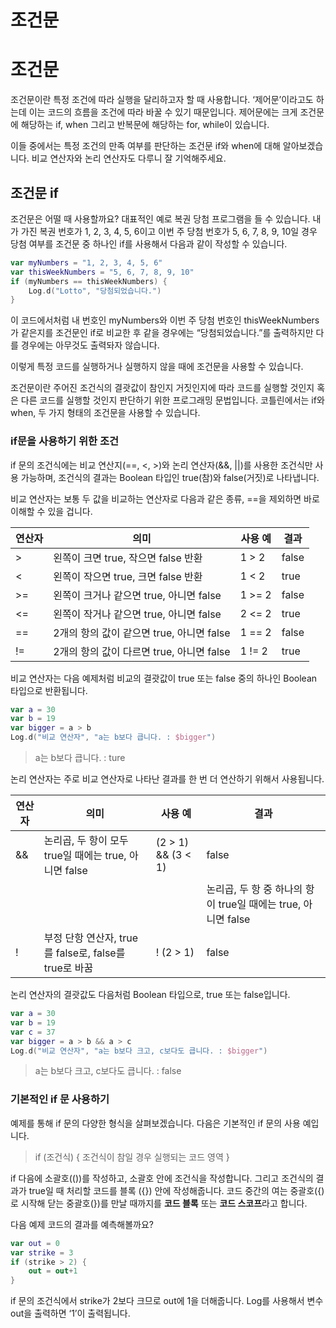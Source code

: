 # 조건문

# 조건문

조건문이란 특정 조건에 따라 실행을 달리하고자 할 때 사용합니다. ‘제어문’이라고도 하는데 이는 코드의 흐름을 조건에 따라 바꿀 수 있기 때문입니다. 제어문에는 크게 조건문에 해당하는 if, when 그리고 반복문에 해당하는 for, while이 있습니다.

이들 중에서는 특정 조건의 만족 여부를 판단하는 조건문 if와 when에 대해 알아보겠습니다. 비교 연산자와 논리 연산자도 다루니 잘 기억해주세요.

## 조건문 if

조건문은 어떨 때 사용할까요? 대표적인 예로 복권 당첨 프로그램을 들 수 있습니다. 내가 가진 복권 번호가 1, 2, 3, 4, 5, 6이고 이번 주 당첨 번호가 5, 6, 7, 8, 9, 10일 경우 당첨 여부를 조건문 중 하나인 if를 사용해서 다음과 같이 작성할 수 있습니다.

```kotlin
var myNumbers = "1, 2, 3, 4, 5, 6"
var thisWeekNumbers = "5, 6, 7, 8, 9, 10"
if (myNumbers == thisWeekNumbers) {
	Log.d("Lotto", "당첨되었습니다.")
}

```

이 코드에서처럼 내 번호인 myNumbers와 이번 주 당첨 번호인 thisWeekNumbers가 같은지를 조건문인 if로 비교한 후 같을 경우에는 “당첨되었습니다.”를 출력하지만 다를 경우에는 아무것도 출력돠자 않습니다.

이렇게 특정 코드를 실행하거나 실행하지 않을 때에 조건문을 사용할 수 있습니다.

조건문이란 주어진 조건식의 결괏값이 참인지 거짓인지에 따라 코드를 실행할 것인지 혹은 다른 코드를 실행할 것인지 판단하기 위한 프로그래밍 문법입니다. 코틀린에서는 if와 when, 두 가지 형태의 조건문을 사용할 수 있습니다.

### if문을 사용하기 위한 조건

if 문의 조건식에는 비교 연산지(==, <, >)와 논리 연산자(&&, ||)를 사용한 조건식만 사용 가능하며, 조건식의 결과는 Boolean 타입인 true(참)와 false(거짓)로 나타냅니다.

비교 연산자는 보통 두 값을 비교하는 연산자로 다음과 같은 종류, ==을 제외하면 바로 이해할 수 있을 겁니다.

| 연산자 | 의미 | 사용 예 | 결과 |
| --- | --- | --- | --- |
| > | 왼쪽이 크면 true, 작으면 false 반환 | 1 > 2 | false |
| < | 왼쪽이 작으면 true, 크면 false 반환 | 1 < 2 | true |
| >= | 왼쪽이 크거나 같으면 true, 아니면 false | 1 >= 2 | false |
| <= | 왼쪽이 작거나 같으면 true, 아니면 false | 2 <= 2 | true |
| == | 2개의 항의 값이 같으면 true, 아니면 false | 1 == 2 | false |
| != | 2개의 항의 값이 다르면 true, 아니면 false | 1 != 2 | true |

비교 연산자는 다음 예제처럼 비교의 결괏값이 true 또는 false 중의 하나인 Boolean 타입으로 반환됩니다.

```kotlin
var a = 30
var b = 19
var bigger = a > b
Log.d("비교 연산자", "a는 b보다 큽니다. : $bigger")
```

> a는 b보다 큽니다. : ture
> 

논리 연산자는 주로 비교 연산자로 나타난 결과를 한 번 더 연산하기 위해서 사용됩니다.

| 연산자 | 의미 | 사용 예 | 결과 |
| --- | --- | --- | --- |
| && | 논리곱, 두 항이 모두 true일 때에는 true, 아니면 false | (2 > 1) && (3 < 1) | false |
| || | 논리곱, 두 항 중 하나의 항이 true일 때에는 true, 아니면 false | (2 > 1) || (3 < 1) | true |
| ! | 부정 단항 연산자, true를 false로, false를 true로 바꿈 | ! (2 > 1) | false |

논리 연산자의 결괏값도 다음처럼 Boolean 타입으로, true 또는 false입니다.

```kotlin
var a = 30
var b = 19
var c = 37
var bigger = a > b && a > c
Log.d("비교 연산자", "a는 b보다 크고, c보다도 큽니다. : $bigger")
```

> a는 b보다 크고, c보다도 큽니다. : false
> 

### 기본적인 if 문 사용하기

예제를 통해 if 문의 다양한 형식을 살펴보겠습니다. 다음은 기본적인 if 문의 사용 예입니다.

> if (조건식) {
	조건식이 참일 경우 실행되는 코드 영역
}
> 

if 다음에 소괄호(())를 작성하고, 소괄호 안에 조건식을 작성합니다. 그리고 조건식의 결과가 true일 때 처리할 코드를 블록 ({}) 안에 작성해줍니다. 코드 중간의 여는 중괄호({)로 시작해 닫는 중괄호(})를 만날 때까지를 **코드 블록** 또는 **코드 스코프**라고 합니다.

다음 예제 코드의 결과를 예측해볼까요?

```kotlin
var out = 0
var strike = 3
if (strike > 2) {
	out = out+1
}
```

if 문의 조건식에서 strike가 2보다 크므로 out에 1을 더해줍니다. Log를 사용해서 변수 out을 출력하면 ‘1’이 출력됩니다.